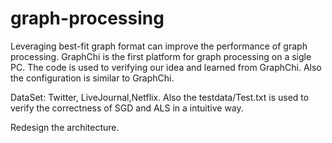 graph-processing
================

Leveraging best-fit graph format can improve the performance of graph processing. 
GraphChi is the first platform for graph processing on a sigle PC. The code is used to verifying our idea and learned from GraphChi. Also the configuration is similar to GraphChi.

DataSet: Twitter, LiveJournal,Netflix. 
Also the testdata/Test.txt is used to verify the correctness of SGD and ALS in a intuitive way. 

Redesign the architecture.
